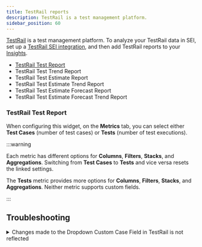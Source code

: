 ```yaml
---
title: TestRail reports
description: TestRail is a test management platform.
sidebar_position: 60
---
```


[TestRail](https://www.testrail.com/) is a test management platform. To analyze your TestRail data in SEI, set up a [TestRail SEI integration](/docs/software-engineering-insights/sei-integrations/automated-integrations/sei-integration-testrail), and then add TestRail reports to your [Insights](/docs/software-engineering-insights/insights/sei-insights).

* [TestRail Test Report](#testrail-test-report)
* TestRail Test Trend Report
* TestRail Test Estimate Report
* TestRail Test Estimate Trend Report
* TestRail Test Estimate Forecast Report
* TestRail Test Estimate Forecast Trend Report

### TestRail Test Report

When configuring this widget, on the **Metrics** tab, you can select either **Test Cases** (number of test cases) or **Tests** (number of test executions).

:::warning

Each metric has different options for **Columns**, **Filters**, **Stacks**, and **Aggregations**. Switching from **Test Cases** to **Tests** and vice versa resets the linked settings.

The **Tests** metric provides more options for **Columns**, **Filters**, **Stacks**, and **Aggregations**. Neither metric supports custom fields.

:::

## Troubleshooting

<details>
<summary>Changes made to the Dropdown Custom Case Field in TestRail is not reflected</summary>

In some cases, changes made to a Dropdown Custom Case Field in TestRail may not be properly reflected if the "Save Field" button is disabled.

* Navigate to the **TestRail administration** panel.
* Select **"Administration"** from the main menu
* Click on **"Custom Fields"** in the **"Customizations"** section
* Edit the **Dropdown Custom Case Field**
* Inside the custom field settings, locate the **"Projects Options"** section.&#x20;
* Select the other option and not "**All Projects"**&#x20;
* After selecting the other option, switch back to **"All Projects"** as your choice.
* Ensure the **"Save Field"** button is not disabled.
* Save the field (Note: Make sure the Save Field button is not disabled, if its disabled changes will not be reflected).

</details>